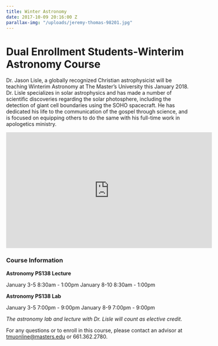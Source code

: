 ```yaml
---
title: Winter Astronomy
date: 2017-10-09 20:16:00 Z
parallax-img: "/uploads/jeremy-thomas-98201.jpg"
---
```


# Dual Enrollment Students-Winterim Astronomy Course

Dr. Jason Lisle, a globally recognized Christian astrophysicist will be teaching Winterim Astronomy at The Master’s University this January 2018. Dr. Lisle specializes in solar astrophysics and has made a number of scientific discoveries regarding the solar photosphere, including the detection of giant cell boundaries using the SOHO spacecraft. He has dedicated his life to the communication of the gospel through science, and is focused on equipping others to do the same with his full-time work in apologetics ministry.

<div class="row">

<div class="col s12 m6 offset-m3 ">

<div class="video-container center">

<iframe width="560" height="315" src="https://www.youtube.com/embed/fVToHzZcfHQ?rel=0&showinfo=0" frameborder="0" allowfullscreen></iframe>

</div>

</div>

</div>

### **Course Information**

**Astronomy PS138 Lecture**

January 3-5 8:30am - 1:00pm
January 8-10 8:30am - 1:00pm

**Astronomy PS138 Lab**

January 3-5 7:00pm - 9:00pm
January 8-9 7:00pm - 9:00pm

*The astronomy lab and lecture with Dr. Lisle will count as elective credit.*

For any questions or to enroll in this course, please contact an advisor at [tmuonline@masters.edu](mailto:tmuonline@masters.edu) or 661.362.2780.